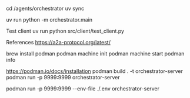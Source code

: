 
cd /agents/orchestrator
uv sync

uv run python -m orchestrator.main



Test client
uv run python src/client/test_client.py



References
https://a2a-protocol.org/latest/



brew install podman
podman machine init
podman machine start
podman info


https://podman.io/docs/installation
podman build . -t orchestrator-server
podman run -p 9999:9999 orchestrator-server


podman run -p 9999:9999 --env-file ./.env orchestrator-server